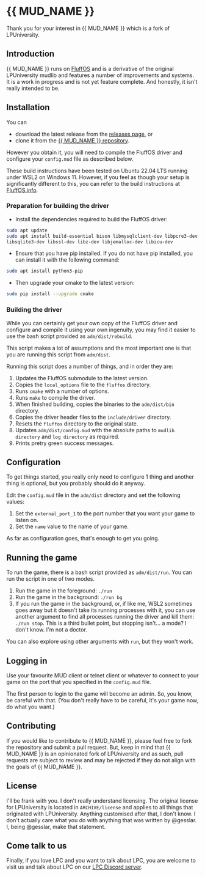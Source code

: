 # {{ MUD_NAME }}

Thank you for your interest in {{ MUD_NAME }} which is a fork
of LPUniversity.

## Introduction

{{ MUD_NAME }} runs on [FluffOS](https://github.com/fluffos/fluffos) and is a derivative
of the original LPUniversity mudlib and features a number of improvements and
systems. It is a work in progress and is not yet feature complete. And honestly,
it isn't really intended to be.

## Installation

You can
* download the latest release from the
  [releases page](https://github.com/gesslar/glpu/releases/latest), or
* clone it from the [{{ MUD_NAME }} repository](https://github.com/gesslar/glpu).

However you obtain it, you will need to compile the FluffOS driver and
configure your `config.mud` file as described below.

These build instructions have been tested on Ubuntu 22.04 LTS running under
WSL2 on Windows 11. However, if you feel as though your setup is significantly
different to this, you can refer to the build instructions at
[FluffOS.info](https://www.fluffos.info/build.html).

### Preparation for building the driver

* Install the dependencies required to build the FluffOS driver:

```bash
sudo apt update
sudo apt install build-essential bison libmysqlclient-dev libpcre3-dev libpq-dev \
libsqlite3-dev libssl-dev libz-dev libjemalloc-dev libicu-dev
```

* Ensure that you have pip installed. If you do not have pip installed, you can install it with the following command:

```bash
sudo apt install python3-pip
```

* Then upgrade your cmake to the latest version:

```bash
sudo pip install --upgrade cmake
```

### Building the driver

While you can certainly get your own copy of the FluffOS driver and configure
and compile it using your own ingenuity, you may find it easier to use the
bash script provided as `adm/dist/rebuild`.

This script makes a lot of assumptions and the most important one is that you
are running this script from `adm/dist`.

Running this script does a number of things, and in order they are:

1. Updates the FluffOS submodule to the latest version.
2. Copies the `local_options` file to the `fluffos` directory.
3. Runs `cmake` with a number of options.
4. Runs `make` to compile the driver.
5. When finished building, copies the binaries to the `adm/dist/bin` directory.
6. Copies the driver header files to the `include/driver` directory.
7. Resets the `fluffos` directory to the original state.
8. Updates `adm/dist/config.mud` with the absolute paths to `mudlib directory`
   and `log directory` as required.
9. Prints pretry green success messages.

## Configuration

To get things started, you really only need to configure 1 thing and another
thing is optional, but you probably should do it anyway.

Edit the `config.mud` file in the `adm/dist` directory and set the following
values:

1. Set the `external_port_1` to the port number that you want your game to
   listen on.
2. Set the `name` value to the name of your game.

As far as configuration goes, that's enough to get you going.

## Running the game

To run the game, there is a bash script provided as `adm/dist/run`. You can
run the script in one of two modes.

1. Run the game in the foreground: `./run`
2. Run the game in the background: `./run bg`
3. If you run the game in the background, or, if like me, WSL2 sometimes goes
   away but it doesn't take its running processes with it, you can use another
   argument to find all processes running the driver and kill them:
   `./run stop`. This is a third bullet point, but stopping isn't... a mode?
   I don't know. I'm not a doctor.

You can also explore using other arguments with `run`, but they won't work.

## Logging in

Use your favourite MUD client or telnet client or whatever to connect to your
game on the port that you specified in the `config.mud` file.

The first person to login to the game will become an admin. So, you know, be
careful with that. (You don't really have to be careful, it's your game now,
do what you want.)

## Contributing

If you would like to contribute to {{ MUD_NAME }}, please feel free to fork the
repository and submit a pull request. But, keep in mind that {{ MUD_NAME }} is an
opinionated fork of LPUniversity and as such, pull requests are subject to
review and may be rejected if they do not align with the goals of {{ MUD_NAME }}.

## License

I'll be frank with you. I don't really understand licensing. The original
license for LPUniversity is located in `ARCHIVE/license` and applies to all
things that originated with LPUniversity. Anything customised after that, I
don't know. I don't actually care what you do with anything that was written
by @gesslar. I, being @gesslar, make that statement.

## Come talk to us

Finally, if you love LPC and you want to talk about LPC, you are welcome to
visit us and talk about LPC on our [LPC Discord server](https://discord.gg/wzUbBgs3AQ).
